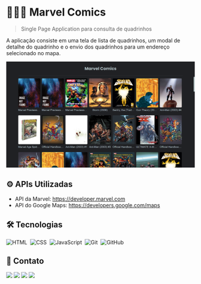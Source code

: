 # 🦸🏽‍♀️ Marvel Comics

> Single Page Application para consulta de quadrinhos

A aplicação consiste em uma tela de lista de quadrinhos, um modal de detalhe do quadrinho e o envio dos quadrinhos para um endereço selecionado no mapa.

![Projeto "Marvel Comics"](.github/marvel-comics.png)

## ⚙️ APIs Utilizadas
- API da Marvel: https://developer.marvel.com
- API do Google Maps: https://developers.google.com/maps

## 🛠️ Tecnologias
![HTML](https://img.shields.io/badge/-HTML-05122A?style=flat&logo=HTML5)&nbsp;
![CSS](https://img.shields.io/badge/-CSS-05122A?style=flat&logo=CSS3&logoColor=1572B6)&nbsp;
![JavaScript](https://img.shields.io/badge/-JavaScript-05122A?style=flat&logo=javascript)&nbsp;
![Git](https://img.shields.io/badge/-Git-05122A?style=flat&logo=git)&nbsp;
![GitHub](https://img.shields.io/badge/-GitHub-05122A?style=flat&logo=github)&nbsp;

## 💜 Contato
<a href="https://www.linkedin.com/in/madalena-machado-rocha/" target="_blank"><img src="https://img.shields.io/badge/-LinkedIn-%230077B5?style=for-the-badge&logo=linkedin&logoColor=white" target="_blank"></a>
<a href="mailto:rochamada1997m@gmail.com"><img src="https://img.shields.io/badge/-Gmail-%23333?style=for-the-badge&logo=gmail&logoColor=white" target="_blank"></a>
<a href="http://discordapp.com/users/827312692905377802" target="_blank"><img src="https://img.shields.io/badge/Discord-7289DA?style=for-the-badge&logo=discord&logoColor=white" target="_blank"></a> 
<a href="https://www.instagram.com/madalena_machado_r/" target="_blank"><img src="https://img.shields.io/badge/-Instagram-%23E4405F?style=for-the-badge&logo=instagram&logoColor=white" target="_blank"></a>